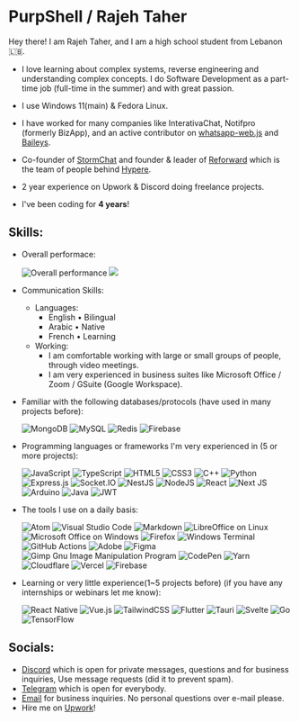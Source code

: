 # PurpShell / Rajeh Taher
Hey there! I am Rajeh Taher, and I am a high school student from Lebanon :lebanon:.

- I love learning about complex systems, reverse engineering and understanding complex concepts. I do Software Development as a part-time job (full-time in the summer) and with great passion.

- I use Windows 11(main) & Fedora Linux.

- I have worked for many companies like InterativaChat, Notifpro (formerly BizApp), and an active contributor on [whatsapp-web.js](https://github.com/pedroslopez/whatsapp-web.js) and [Baileys](https://github.com/adiwajshing/Baileys).

- Co-founder of [StormChat](https://storm-chat.com) and founder & leader of [Reforward](https://github.com/ReforwardDev) which is the team of people behind [Hypere](https://hypere.xyz).

- 2 year experience on Upwork & Discord doing freelance projects.
- I've been coding for **4 years**!

## Skills:
  - Overall performace:

    ![Overall performance](https://github-readme-stats.vercel.app/api?username=purpshell&count_private=true&theme=transparent)
    <picture>
      <source media="(prefers-color-scheme: dark)" srcset="https://streak-stats.demolab.com?user=purpshell&theme=dark" />
      <img src="https://streak-stats.demolab.com?user=purpshell&theme=default" />
    </picture>

  - Communication Skills:
    - Languages:
        - English • Bilingual
        - Arabic • Native
        - French • Learning
    - Working:
        - I am comfortable working with large or small groups of people, through video meetings.
        - I am very experienced in business suites like Microsoft Office / Zoom / GSuite (Google Workspace).


  - Familiar with the following databases/protocols (have used in many projects before):

    ![MongoDB](https://img.shields.io/badge/MongoDB-%234ea94b.svg?style=for-the-badge&logo=mongodb&logoColor=white)
    ![MySQL](https://img.shields.io/badge/mysql-%2300f.svg?style=for-the-badge&logo=mysql&logoColor=white)
    ![Redis](https://img.shields.io/badge/redis-%23DD0031.svg?style=for-the-badge&logo=redis&logoColor=white)
    ![Firebase](https://img.shields.io/badge/Firebase-039BE5?style=for-the-badge&logo=Firebase&logoColor=white)

  - Programming languages or frameworks I'm very experienced in (5 or more projects):

    ![JavaScript](https://img.shields.io/badge/javascript-%23323330.svg?style=for-the-badge&logo=javascript&logoColor=%23F7DF1E)
    ![TypeScript](https://img.shields.io/badge/typescript-%23007ACC.svg?style=for-the-badge&logo=typescript&logoColor=white)
    ![HTML5](https://img.shields.io/badge/html5-%23E34F26.svg?style=for-the-badge&logo=html5&logoColor=white)
    ![CSS3](https://img.shields.io/badge/css3-%231572B6.svg?style=for-the-badge&logo=css3&logoColor=white)
    ![C++](https://img.shields.io/badge/c++-%2300599C.svg?style=for-the-badge&logo=c%2B%2B&logoColor=white)
    ![Python](https://img.shields.io/badge/python-3670A0?style=for-the-badge&logo=python&logoColor=ffdd54)
    ![Express.js](https://img.shields.io/badge/express.js-%23404d59.svg?style=for-the-badge&logo=express&logoColor=%2361DAFB)
    ![Socket.IO](https://img.shields.io/badge/-Socket.IO-gray?style=for-the-badge&logo=socketdotio)
    ![NestJS](https://img.shields.io/badge/nestjs-%23E0234E.svg?style=for-the-badge&logo=nestjs&logoColor=white)
    ![NodeJS](https://img.shields.io/badge/node.js-6DA55F?style=for-the-badge&logo=node.js&logoColor=white)
    ![React](https://img.shields.io/badge/react-%2320232a.svg?style=for-the-badge&logo=react&logoColor=%2361DAFB)
    ![Next JS](https://img.shields.io/badge/Next-black?style=for-the-badge&logo=next.js&logoColor=white)
    ![Arduino](https://img.shields.io/badge/-Arduino-00979D?style=for-the-badge&logo=Arduino&logoColor=white)
    ![Java](https://img.shields.io/badge/java-%23ED8B00.svg?style=for-the-badge&logo=java&logoColor=white)
    ![JWT](https://img.shields.io/badge/JWT-black?style=for-the-badge&logo=JSON%20web%20tokens)
    
  - The tools I use on a daily basis:

    ![Atom](https://img.shields.io/badge/Atom-%2366595C.svg?style=for-the-badge&logo=atom&logoColor=white)
    ![Visual Studio Code](https://img.shields.io/badge/Visual%20Studio%20Code-0078d7.svg?style=for-the-badge&logo=visual-studio-code&logoColor=white)
    ![Markdown](https://img.shields.io/badge/markdown-%23000000.svg?style=for-the-badge&logo=markdown&logoColor=white)
    ![LibreOffice on Linux](https://img.shields.io/badge/LibreOffice-%2318A303?style=for-the-badge&logo=LibreOffice&logoColor=white)
    ![Microsoft Office on Windows](https://img.shields.io/badge/Microsoft_Office-D83B01?style=for-the-badge&logo=microsoft-office&logoColor=white)
    ![Firefox](https://img.shields.io/badge/Firefox-FF7139?style=for-the-badge&logo=Firefox-Browser&logoColor=white)
    ![Windows Terminal](https://img.shields.io/badge/Windows%20Terminal-%234D4D4D.svg?style=for-the-badge&logo=windows-terminal&logoColor=white)
    ![GitHub Actions](https://img.shields.io/badge/github%20actions-%232671E5.svg?style=for-the-badge&logo=githubactions&logoColor=white)
    ![Adobe](https://img.shields.io/badge/adobe-%23FF0000.svg?style=for-the-badge&logo=adobe&logoColor=white)
    ![Figma](https://img.shields.io/badge/figma-%23F24E1E.svg?style=for-the-badge&logo=figma&logoColor=white)
    ![Gimp Gnu Image Manipulation Program](https://img.shields.io/badge/Gimp-657D8B?style=for-the-badge&logo=gimp&logoColor=FFFFFF)
    ![CodePen](https://img.shields.io/badge/Codepen-000000?style=for-the-badge&logo=codepen&logoColor=white)
    ![Yarn](https://img.shields.io/badge/yarn-%232C8EBB.svg?style=for-the-badge&logo=yarn&logoColor=white)
    ![Cloudflare](https://img.shields.io/badge/Cloudflare-F38020?style=for-the-badge&logo=Cloudflare&logoColor=white)
    ![Vercel](https://img.shields.io/badge/vercel-%23000000.svg?style=for-the-badge&logo=vercel&logoColor=white)
    ![Firebase](https://img.shields.io/badge/firebase-%23039BE5.svg?style=for-the-badge&logo=firebase)
    

  - Learning or very little experience(1~5 projects before) (if you have any internships or webinars let me know): 

    ![React Native](https://img.shields.io/badge/react_native-%2320232a.svg?style=for-the-badge&logo=react&logoColor=%2361DAFB)
    ![Vue.js](https://img.shields.io/badge/vuejs-%2335495e.svg?style=for-the-badge&logo=vuedotjs&logoColor=%234FC08D)
    ![TailwindCSS](https://img.shields.io/badge/tailwindcss-%2338B2AC.svg?style=for-the-badge&logo=tailwind-css&logoColor=white)
    ![Flutter](https://img.shields.io/badge/Flutter-%2302569B.svg?style=for-the-badge&logo=Flutter&logoColor=white)
    ![Tauri](https://img.shields.io/badge/tauri-%2324C8DB.svg?style=for-the-badge&logo=tauri&logoColor=%23FFFFFF)
    ![Svelte](https://img.shields.io/badge/svelte-%23f1413d.svg?style=for-the-badge&logo=svelte&logoColor=white)
    ![Go](https://img.shields.io/badge/go-%2300ADD8.svg?style=for-the-badge&logo=go&logoColor=white)
    ![TensorFlow](https://img.shields.io/badge/TensorFlow-%23FF6F00.svg?style=for-the-badge&logo=TensorFlow&logoColor=white)
    

## Socials:
  - [Discord](https://discordapp.com/users/448493575093616640) which is open for private messages, questions and for business inquiries, Use message requests (did it to prevent spam).
  - [Telegram](https://t.me/purpshell) which is open for everybody.
  - [Email](mailto:rajeh@reforward.dev) for business inquiries. No personal questions over e-mail please.
  - Hire me on [Upwork](https://www.upwork.com/freelancers/~01e23d2f043274a09e)!
